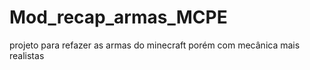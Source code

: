# Mod_recap_armas_MCPE
projeto para refazer as armas do minecraft porém com mecânica mais realistas
